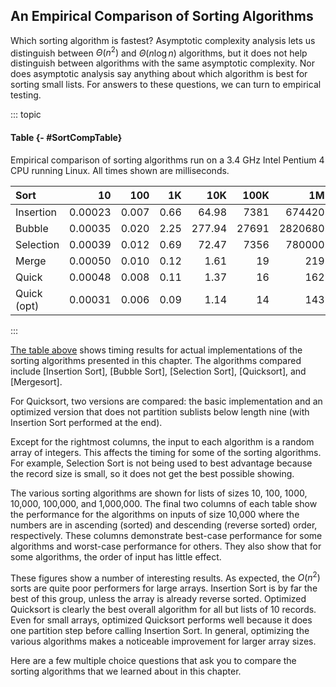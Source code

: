 
## An Empirical Comparison of Sorting Algorithms

Which sorting algorithm is fastest? Asymptotic complexity analysis lets
us distinguish between $\Theta(n^2)$ and $\Theta(n \log n)$ algorithms,
but it does not help distinguish between algorithms with the same
asymptotic complexity. Nor does asymptotic analysis say anything about
which algorithm is best for sorting small lists. For answers to these
questions, we can turn to empirical testing.

::: topic
#### Table {- #SortCompTable}

Empirical comparison of sorting algorithms run on a 3.4 GHz Intel
Pentium 4 CPU running Linux. All times shown are milliseconds.

| Sort | 10 | 100 | 1K | 10K | 100K | 1M | Up | Down |
|:--------------|--------:|-------:|-------:|-------:|-------:|--------:|-------:|-------:|
| Insertion     | 0.00023 |  0.007 |   0.66 |  64.98 |   7381 |  674420 |    0.1 | 129.1 |
| Bubble        | 0.00035 |  0.020 |   2.25 | 277.94 |  27691 | 2820680 |   70.6 | 108.7 |
| Selection     | 0.00039 |  0.012 |   0.69 |  72.47 |   7356 |  780000 |   69.8 |  69.6 |
| Merge         | 0.00050 |  0.010 |   0.12 |   1.61 |     19 |     219 |    0.8 |   0.8 |
| Quick         | 0.00048 |  0.008 |   0.11 |   1.37 |     16 |     162 |    0.4 |   0.4 |
| Quick (opt)   | 0.00031 |  0.006 |   0.09 |   1.14 |     14 |     143 |    0.3 |   0.4 |

:::

[The table above](#SortCompTable) shows timing
results for actual implementations of the sorting algorithms presented
in this chapter. The algorithms compared include
[Insertion Sort], [Bubble Sort],
[Selection Sort], [Quicksort], and [Mergesort].

For Quicksort, two versions are compared: the basic implementation and
an optimized version that does not partition sublists below length nine
(with Insertion Sort performed at the end).

Except for the rightmost columns, the input to each algorithm is a
random array of integers. This affects the timing for some of the
sorting algorithms. For example, Selection Sort is not being used to
best advantage because the record size is small, so it does not get the
best possible showing.

The various sorting algorithms are shown for lists of sizes 10, 100,
1000, 10,000, 100,000, and 1,000,000. The final two columns of each
table show the performance for the algorithms on inputs of size 10,000
where the numbers are in ascending (sorted) and descending (reverse
sorted) order, respectively. These columns demonstrate best-case
performance for some algorithms and worst-case performance for others.
They also show that for some algorithms, the order of input has little
effect.

These figures show a number of interesting results. As expected, the
$O(n^2)$ sorts are quite poor performers for large arrays. Insertion
Sort is by far the best of this group, unless the array is already
reverse sorted. Optimized Quicksort is clearly the best overall
algorithm for all but lists of 10 records. Even for small arrays,
optimized Quicksort performs well because it does one partition step
before calling Insertion Sort. In general, optimizing the various
algorithms makes a noticeable improvement for larger array sizes.

Here are a few multiple choice questions that ask you to compare the
sorting algorithms that we learned about in this chapter.

<avembed id="SortAlgCompSumm" src="Sorting/SortAlgCompSumm.html" type="ka" name="Sort Comparison Summary Exercise"/>
